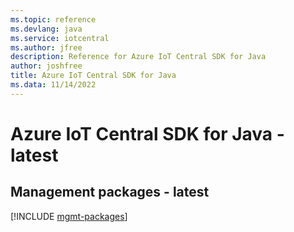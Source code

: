 ```yaml
---
ms.topic: reference
ms.devlang: java
ms.service: iotcentral
ms.author: jfree
description: Reference for Azure IoT Central SDK for Java
author: joshfree
title: Azure IoT Central SDK for Java
ms.data: 11/14/2022
---
```

# Azure IoT Central SDK for Java - latest

## Management packages - latest
[!INCLUDE [mgmt-packages](iot-central-mgmt-index.md)]